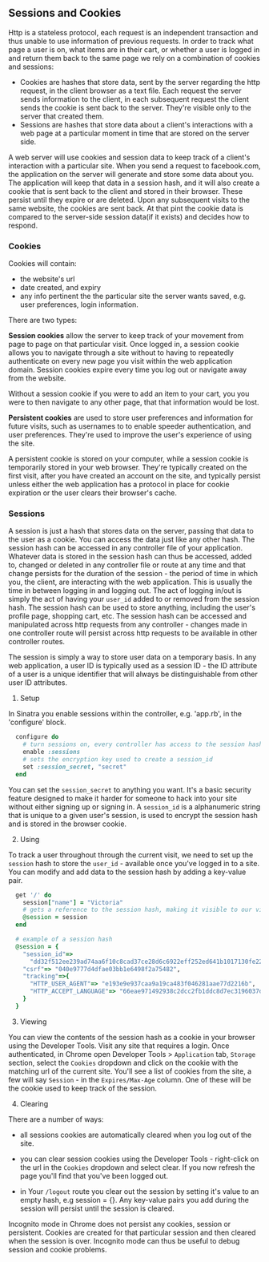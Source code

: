 ## Sessions and Cookies

Http is a stateless protocol, each request is an independent transaction and thus unable to use information of previous requests. In order to track what page a user is on, what items are in their cart, or whether a user is logged in and return them back to the same page we rely on a combination of cookies and sessions:
  - Cookies are hashes that store data, sent by the server regarding the http request, in the client browser as a text file. Each request the server sends information to the client, in each subsequent request the client sends the cookie is sent back to the server. They're visible only to the server that created them.
  - Sessions are hashes that store data about a client's interactions with a web page at a particular moment in time that are stored on the server side.

A web server will use cookies and session data to keep track of a client's interaction with a particular site. When you send a request to facebook.com, the application on the server will generate and store some data about you. The application will keep that data in a session hash, and it will also create a cookie that is sent back to the client and stored in their browser. These persist until they expire or are deleted. Upon any subsequent visits to the same website, the cookies are sent back. At that pint the cookie data is compared to the server-side session data(if it exists) and decides how to respond.


### Cookies

Cookies will contain:
  - the website's url
  - date created, and expiry
  - any info pertinent the the particular site the server wants saved, e.g. user preferences, login information.

There are two types:

**Session cookies** allow the server to keep track of your movement from page to page on that particular visit. Once logged in, a session cookie allows you to navigate through a site without to having to repeatedly authenticate on every new page you visit within the web application domain. Session cookies expire every time you log out or navigate away from the website.

Without a session cookie if you were to add an item to your cart, you you were to then navigate to any other page, that that information would be lost.

**Persistent cookies** are used to store user preferences and information for future visits, such as usernames to to enable speeder authentication, and user preferences. They're used to improve the user's experience of using the site.

A persistent cookie is stored on your computer, while a session cookie is temporarily stored in your web browser. They're typically created on the first visit, after you have created an account on the site, and typically persist unless either the web application has a protocol in place for cookie expiration or the user clears their browser's cache.


### Sessions

A session is just a hash that stores data on the server, passing that data to the user as a cookie. You can access the data just like any other hash. The session hash can be accessed in any controller file of your application. Whatever data is stored in the session hash can thus be accessed, added to, changed or deleted in any controller file or route at any time and that change persists for the duration of the session - the period of time in which you, the client, are interacting with the web application. This is usually the time in between logging in and logging out. The act of logging in/out is simply the act of having your `user_id` added to or removed from the session hash. The session hash can be used to store anything, including the user's profile page, shopping cart, etc. The session hash can be accessed and manipulated across http requests from any controller - changes made in one controller route will persist across http requests to be available in other controller routes.

The session is simply a way to store user data on a temporary basis. In any web application, a user ID is typically used as a session ID - the ID attribute of a user is a unique identifier that will always be distinguishable from other user ID attributes.

1. Setup

In Sinatra you enable sessions within the controller, e.g. 'app.rb', in the 'configure' block.

```ruby
  configure do
    # turn sessions on, every controller has access to the session hash
    enable :sessions
    # sets the encryption key used to create a session_id
    set :session_secret, "secret"
  end
```

You can set the `session_secret` to anything you want. It's a basic security feature designed to make it harder for someone to hack into your site without either signing up or signing in. A `session_id` is a alphanumeric string that is unique to a given user's session, is used to encrypt the session hash and is stored in the browser cookie.

2. Using

To track a user throughout through the current visit, we need to set up the `session` hash to store the `user_id` - available once you've logged in to a site. You can modify and add data to the session hash by adding a key-value pair.

```ruby
  get '/' do
    session["name"] = "Victoria"
    # gets a reference to the session hash, making it visible to our views
    @session = session
  end

  # example of a session hash
  @session = {
    "session_id"=>  
      "dd32f512ee239ad74aa6f10c8cad37ce28d6c6922eff252ed641b1017130fe22",
    "csrf"=> "040e9777d4dfae03bb1e6498f2a75482",
    "tracking"=>{
      "HTTP_USER_AGENT"=> "e193e9e937caa9a19ca483f046281aae77d2216b",
      "HTTP_ACCEPT_LANGUAGE"=> "66eae971492938c2dcc2fb1ddc8d7ec3196037da"
    }
  }
```

3. Viewing

You can view the contents of the session hash as a cookie in your browser using the Developer Tools. Visit any site that requires a login. Once authenticated, in Chrome open Developer Tools > `Application` tab, `Storage` section,  select the `Cookies` dropdown and click on the cookie with the matching url of the current site. You'll see a list of cookies from the site, a few will say `Session` - in the `Expires/Max-Age` column. One of these will be the cookie used to keep track of the session.

4. Clearing

There are a number of ways:

  - all sessions cookies are automatically cleared when you log out of the site.

  - you can clear session cookies using the Developer Tools - right-click on the url in the `Cookies` dropdown and select clear. If you now refresh the page you'll find that you've been logged out.

  - in Your `/logout` route you clear out the session by setting it's value to an empty hash, e.g session = {}. Any key-value pairs you add during the session will persist until the session is cleared.

Incognito mode in Chrome does not persist any cookies, session or persistent. Cookies are created for that particular session and then cleared when the session is over. Incognito mode can thus be useful to debug session and cookie problems.
